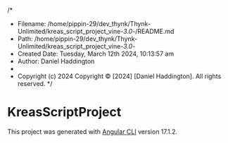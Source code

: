 /*
 * Filename: /home/pippin-29/dev_thynk/Thynk-Unlimited/kreas_script_project_vine-_3.0_-/README.md
 * Path: /home/pippin-29/dev_thynk/Thynk-Unlimited/kreas_script_project_vine-_3.0_-
 * Created Date: Tuesday, March 12th 2024, 10:13:57 am
 * Author: Daniel Haddington
 * 
 * Copyright (c) 2024 Copyright © [2024] [Daniel Haddington]. All rights reserved.
 */


# KreasScriptProject

This project was generated with [Angular CLI](https://github.com/angular/angular-cli) version 17.1.2.

